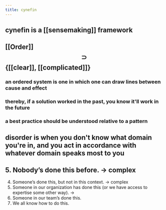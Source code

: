 ```yaml
---
title: cynefin
---
```


## cynefin is a [[sensemaking]] framework
## [[Order]] $$\supset$$ {[[clear]], [[complicated]]}
###
### an ordered system is one in which one can draw lines between cause and effect
### thereby, if a solution worked in the past, you know it'll work in the future
### a best practice should be understood relative to a pattern
###
## disorder is when you don't know what domain you're in, and you act in accordance with whatever domain speaks most to you
## 5. Nobody’s done this before.                    -> complex
4. Someone’s done this, but not in this context. -> complex
3. Someone in our organization has done this (or we have access to expertise some other way). ->
2. Someone in our team’s done this.
1. We all know how to do this.
##
